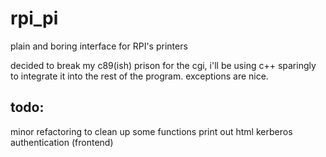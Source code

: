 rpi_pi
======

plain and boring interface for RPI's printers

decided to break my c89(ish) prison for the cgi, i'll be using c++ sparingly to integrate it into the rest of the program. exceptions are nice.

todo:
-------
minor refactoring to clean up some functions
print out html
kerberos authentication (frontend)
